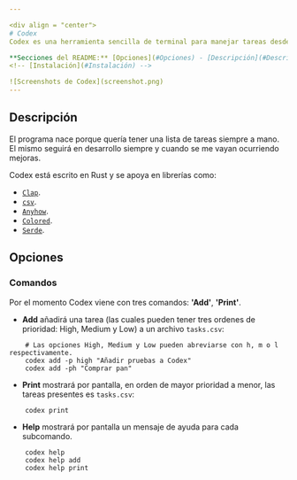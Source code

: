 ```yaml
---

<div align = "center">
# Codex
Codex es una herramienta sencilla de terminal para manejar tareas desde la consola. 

**Secciones del README:** [Opciones](#Opciones) - [Descripción](#Descripción) - 
<!-- [Instalación](#Instalación) -->

![Screenshots de Codex](screenshot.png)
---
```

## Descripción
El programa nace porque quería tener una lista de tareas siempre a mano. El mismo seguirá en desarrollo siempre y cuando se me vayan ocurriendo mejoras.

Codex está escrito en Rust y se apoya en librerías como:
- [`Clap`](https://docs.rs/clap/latest/clap/).
- [`csv`](https://docs.rs/csv/latest/csv/).
- [`Anyhow`](https://docs.rs/anyhow/latest/anyhow/).
- [`Colored`](https://docs.rs/colored/latest/colored/).
- [`Serde`](https://docs.rs/serde/latest/serde/).

## Opciones
### Comandos
Por el momento Codex viene con tres comandos: **'Add'**, **'Print'**.

- **Add** añadirá una tarea (las cuales pueden tener tres ordenes de prioridad: High, Medium y Low) a un archivo `tasks.csv`:
``` fish
    # Las opciones High, Medium y Low pueden abreviarse con h, m o l respectivamente.
    codex add -p high "Añadir pruebas a Codex"
    codex add -ph "Comprar pan" 
```
- **Print** mostrará por pantalla, en orden de mayor prioridad a menor, las tareas presentes es `tasks.csv`: 
``` fish
    codex print
```
- **Help** mostrará por pantalla un mensaje de ayuda para cada subcomando.
``` fish
    codex help 
    codex help add 
    codex help print
```

<!-- ## Instalación -->
<!-- ### Cargo -->
<!-- Si ya tenés instalado y configurado Rust, podés instalarlo usando: -->
<!-- ``` -->
<!-- cargo install codex -->
<!-- ``` -->
